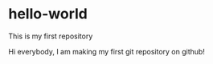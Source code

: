 # hello-world
This is my first repository

Hi everybody, I am making my first git repository on github!
